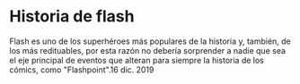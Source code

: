 # Historia de flash 

Flash es uno de los superhéroes más populares de la historia y, también, de los más redituables, por esta razón no debería sorprender a nadie que sea el eje principal de eventos que alteran para siempre la historia de los cómics, como "Flashpoint".16 dic. 2019
